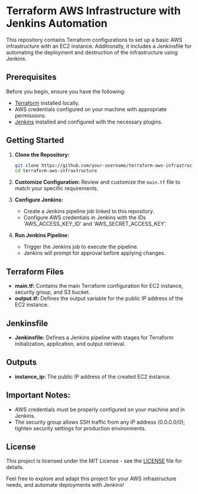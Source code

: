 # Terraform AWS Infrastructure with Jenkins Automation

This repository contains Terraform configurations to set up a basic AWS infrastructure with an EC2 instance.
Additionally, it includes a Jenkinsfile for automating the deployment and destruction of the infrastructure using Jenkins.

## Prerequisites

Before you begin, ensure you have the following:

- [Terraform](https://www.terraform.io/) installed locally.
- AWS credentials configured on your machine with appropriate permissions.
- [Jenkins](https://www.jenkins.io/) installed and configured with the necessary plugins.

## Getting Started

1. **Clone the Repository:**
    ```bash
    git clone https://github.com/your-username/terraform-aws-infrastructure.git
    cd terraform-aws-infrastructure
    ```

2. **Customize Configuration:**
    Review and customize the `main.tf` file to match your specific requirements.

3. **Configure Jenkins:**
    - Create a Jenkins pipeline job linked to this repository.
    - Configure AWS credentials in Jenkins with the IDs 'AWS_ACCESS_KEY_ID' and 'AWS_SECRET_ACCESS_KEY'.

4. **Run Jenkins Pipeline:**
    - Trigger the Jenkins job to execute the pipeline.
    - Jenkins will prompt for approval before applying changes.

## Terraform Files

- **main.tf:** Contains the main Terraform configuration for EC2 instance, security group, and S3 bucket.
- **output.tf:** Defines the output variable for the public IP address of the EC2 instance.

## Jenkinsfile

- **Jenkinsfile:** Defines a Jenkins pipeline with stages for Terraform initialization, application, and output retrieval.

## Outputs

- **instance_ip:** The public IP address of the created EC2 instance.

## Important Notes:

- AWS credentials must be properly configured on your machine and in Jenkins.
- The security group allows SSH traffic from any IP address (0.0.0.0/0); tighten security settings for production environments.

## License

This project is licensed under the MIT License - see the [LICENSE](LICENSE) file for details.

Feel free to explore and adapt this project for your AWS infrastructure needs, and automate deployments with Jenkins!
